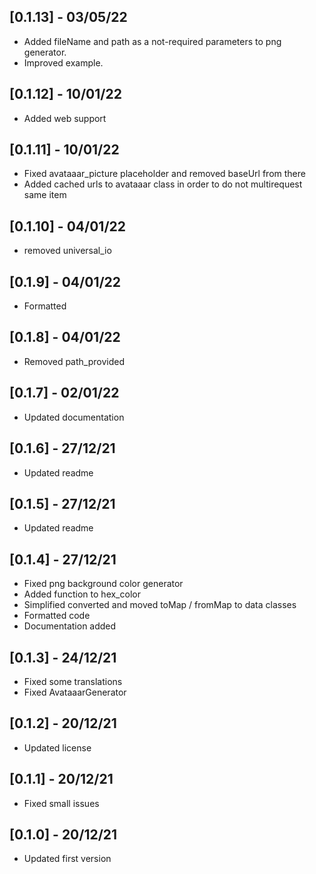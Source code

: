 ## [0.1.13] - 03/05/22

* Added fileName and path as a not-required parameters to png generator.
* Improved example.


## [0.1.12] - 10/01/22

* Added web support

## [0.1.11] - 10/01/22

* Fixed avataaar_picture placeholder and removed baseUrl from there
* Added cached urls to avataaar class in order to do not multirequest same item


## [0.1.10] - 04/01/22

* removed universal_io


## [0.1.9] - 04/01/22

* Formatted

## [0.1.8] - 04/01/22

* Removed path_provided

## [0.1.7] - 02/01/22

* Updated documentation

## [0.1.6] - 27/12/21

* Updated readme

## [0.1.5] - 27/12/21

* Updated readme

## [0.1.4] - 27/12/21

* Fixed png background color generator
* Added function to hex_color
* Simplified converted and moved toMap / fromMap to data classes
* Formatted code
* Documentation added

## [0.1.3] - 24/12/21

* Fixed some translations
* Fixed AvataaarGenerator

## [0.1.2] - 20/12/21

* Updated license
 
## [0.1.1] - 20/12/21

* Fixed small issues

## [0.1.0] - 20/12/21

* Updated first version